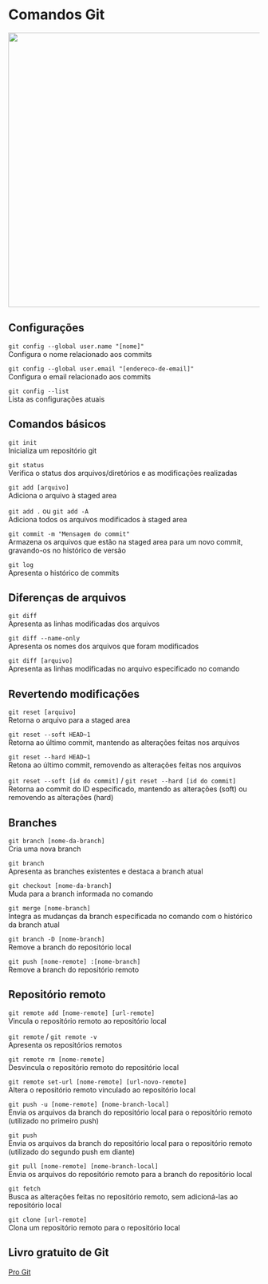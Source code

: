 # Comandos Git

<img src="https://user-images.githubusercontent.com/77423877/212448635-0d5a1db3-1480-4910-baa8-971115cd06a4.png" width=550>

## Configurações
`git config --global user.name "[nome]"`  
Configura o nome relacionado aos commits  
  
`git config --global user.email "[endereco-de-email]"`  
Configura o email relacionado aos commits  
  
`git config --list`  
Lista as configurações atuais  

## Comandos básicos
`git init`  
Inicializa um repositório git  
  
`git status`  
Verifica o status dos arquivos/diretórios e as modificações realizadas  
  
`git add [arquivo]`  
Adiciona o arquivo à staged area  
  
`git add .` ou `git add -A`  
Adiciona todos os arquivos modificados à staged area  
  
`git commit -m "Mensagem do commit"`  
Armazena os arquivos que estão na staged area para um novo commit, gravando-os no histórico de versão  
    
`git log`  
Apresenta o histórico de commits  

## Diferenças de arquivos
`git diff`  
Apresenta as linhas modificadas dos arquivos  
  
`git diff --name-only`  
Apresenta os nomes dos arquivos que foram modificados  
  
`git diff [arquivo]`  
Apresenta as linhas modificadas no arquivo especificado no comando  

## Revertendo modificações
`git reset [arquivo]`  
Retorna o arquivo para a staged area  
  
`git reset --soft HEAD~1`  
Retorna ao último commit, mantendo as alterações feitas nos arquivos  
  
`git reset --hard HEAD~1`  
Retona ao último commit, removendo as alterações feitas nos arquivos

`git reset --soft [id do commit]` / `git reset --hard [id do commit]`  
Retorna ao commit do ID especificado, mantendo as alterações (soft) ou removendo as alterações (hard)  

## Branches
`git branch [nome-da-branch]`  
Cria uma nova branch  
  
`git branch`  
Apresenta as branches existentes e destaca a branch atual  
  
`git checkout [nome-da-branch]`  
Muda para a branch informada no comando  
  
`git merge [nome-branch]`  
Integra as mudanças da branch especificada no comando com o histórico da branch atual  
  
`git branch -D [nome-branch]`  
Remove a branch do repositório local  
  
`git push [nome-remote] :[nome-branch]`  
Remove a branch do repositório remoto

## Repositório remoto
`git remote add [nome-remote] [url-remote]`  
Vincula o repositório remoto ao repositório local  
  
`git remote` / `git remote -v`  
Apresenta os repositórios remotos  

`git remote rm [nome-remote]`  
Desvincula o repositório remoto do repositório local  
  
`git remote set-url [nome-remote] [url-novo-remote]`  
Altera o repositório remoto vinculado ao repositório local  
  
`git push -u [nome-remote] [nome-branch-local]`  
Envia os arquivos da branch do repositório local para o repositório remoto (utilizado no primeiro push)  
  
`git push`  
Envia os arquivos da branch do repositório local para o repositório remoto (utilizado do segundo push em diante)  
  
`git pull [nome-remote] [nome-branch-local]`  
Envia os arquivos do repositório remoto para a branch do repositório local  
  
`git fetch`  
Busca as alterações feitas no repositório remoto, sem adicioná-las ao repositório local  
  
`git clone [url-remote]`  
Clona um repositório remoto para o repositório local  

## Livro gratuito de Git
[Pro Git](https://git-scm.com/book/en/v2)
